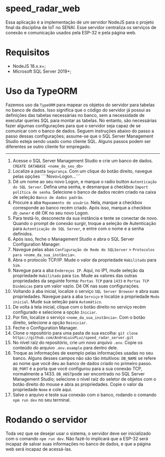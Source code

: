 # speed_radar_web

Essa aplicação é a implementação de um servidor NodeJS para o projeto final da disciplina de IoT no SENAI. Esse servidor centraliza os serviços de conexão e comunicação usados pela ESP-32 e pela página web.

# Requisitos

- NodeJS 18.x.x+;
- Microsoft SQL Server 2019+;

# Uso da TypeORM

Fazemos uso da ```TypeORM``` para mapear os objetos do servidor para tabelas no banco de dados. Isso significa que o código do servidor já possui as definições das tabelas necessárias no banco, sem a necessidade de executar queries SQL para montar as tabelas.
No entanto, são necessárias fazer algumas configurações para que o servidor seja capaz de se comunicar com o banco de dados. Seguem instruções abaixo do passo a passo dessas configurações; assume-se que o SQL Server Management Studio esteja sendo usado como cliente SQL. Alguns passos podem ser diferentes se outro cliente for empregado.

***

1. Acesse o SQL Server Management Studio e crie um banco de dados. ```CREATE DATABASE <nome_do_seu_db>```
2. Localize a pasta ```Segurança```. Com um clique do botão direito, navegue pelas opções ````Novo``` > ```Logon...```
3. Dê um nome ao seu novo Logon, e marque o radio button ```Autenticação do SQL Server```. Defina uma senha, e desmarque a checkbox ```Import política de senha```. Selecione o banco de dados recém criado na caixa de seleção ```Banco de dados padrão```.
4. Procure a aba ```Mapeamento de usuário```. Nela, marque a checkbox corresponde ao banco recém criado. Após isso, marque a checkbox ```db_owner``` e dê OK no seu novo Logon.
5. Para testá-lo, desconecte da sua instância e tente se conectar de novo. Quando o prompt de conexão surgir, troque a seleção de Autenticação para ```Autenticação do SQL Server```, e entre com o nome e a senha definidos.
6. Após isso, feche o Management Studio e abra o SQL Server Configuration Manager.
7. Navegue pelas abas ```Configuração de Rede do SQLServer``` > ```Protocolos para <nome_da_sua_instância>```.
8. Abra o protocolo TCP/IP. Mude o valor da propriedade ```Habilitado``` para ```Sim```.
9. Navegue para a aba ```Endereços IP```. Aqui, no IP1, mude seleção da propriedade ```Habilitado``` para ```Sim```. Mude as valores das outras propriedades da seguinte forma: ```Portas TCP``` para ```1433``` e ```Portas TCP Dinâmicas``` para um valor vazio. Dê OK nas suas configurações.
10. Voltando à aba inicial, localize o serviço ```SQL Server Browser``` e abra suas propriedades. Navegue para a aba ```Serviço``` e localize a propriedade ```Modo inicial```. Mude sua seleção para ```Automático```.
11. De volta à tela inicial, clique com o botão direito no serviço recém configurado e selecione a opção ```Iniciar```.
12. Por fim, localize o serviço ```<nome_da_sua_instância>```. Com o botão direito, selecione a opção ```Reiniciar```.
13. Feche o Configuration Manager.
14. Clone o repositório para uma pasta de sua escolha: ```git clone https://github.com/AndreLuisPLuz/speed_radar_server.git```
15. No nível raíz do repositório, crie um novo arquivo ```.env```. Copie os conteúdo do arquivo ```.env.example``` para dentro dele.
16. Troque as informações de exemplo pelas informações usadas no seu banco. Alguns desses campos não são tão intuitivos: ```DB_NAME``` se refere ao nome que você deu ao banco de dados criado no primeiro passo. ```DB_PORT``` é a porta que você configurou para a sua conexão TCP, normalmente a 1433. ```DB_HOST```pode ser encontrado no SQL Server Management Studio; selecione o nível raíz do seletor de objetos com o botão direito do mouse e abra as propriedades. Copie o valor da propriedade ```Nome``` e cole aqui.
17. Salve o arquivo e teste sua conexão com o banco, rodando o comando ```npm run dev``` no seu terminal.

# Rodando o servidor

Toda vez que se desejar usar o sistema, o servidor deve ser inicializado com o comando ```npm run dev```. Não fazê-lo implicará que a ESP-32 será incapaz de salvar suas informações no banco de dados, e que a página web será incapaz de acessá-las.
